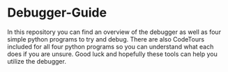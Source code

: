 # Debugger-Guide

In this repository you can find an overview of the debugger as well as four simple python programs to try and debug. There are also CodeTours included for all four python programs so you can understand what each does if you are unsure. Good luck and hopefully these tools can help you utilize the debugger.
